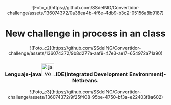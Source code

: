<div id="header" align="center">
  ![Foto_c](https://github.com/SSdeING/Convertidor-challenge/assets/136074372/0a38ea4b-4f6e-4db9-b3c2-05156a8b9187)
<h1 align= "center">New challenge in process in an class</h1>
  ![Foto_c2](https://github.com/SSdeING/Convertidor-challenge/assets/136074372/9b8d277a-aaf9-47e3-ae17-654972a71a90)
<h3>Lenguaje-java<img src="https://cdn.icon-icons.com/icons2/2415/PNG/512/java_original_logo_icon_146458.png" title="JAVA" alt="java" width="40" height="40"/>.IDE(Integrated Development Environment)-Netbeans.</h3>
  ![Foto_c3](https://github.com/SSdeING/Convertidor-challenge/assets/136074372/9f25f408-95be-4750-bf3a-e22403f8a602)
</div>
